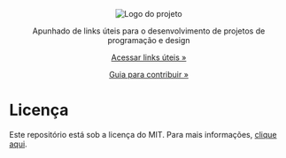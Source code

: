 <div align="center">
  <img alt="Logo do projeto" src="https://raw.githubusercontent.com/OfficialMarinho/Links-uteis/master/logo.png">
</div>
<p align="center">Apunhado de links úteis para o desenvolvimento de projetos de programação e design</p>

[<p align="center">Acessar links úteis »</p>](https://github.com/OfficialMarinho/Links-uteis/blob/master/LINKS.md)
[<p align="center">Guia para contribuir »</p>](https://github.com/OfficialMarinho/Links-uteis/blob/master/CONTRIBUIR.md)

# Licença
Este repositório está sob a licença do MIT. Para mais informações, [clique aqui](https://github.com/OfficialMarinho/Links-uteis/blob/master/LICENSE).
